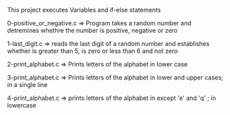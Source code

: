 This project executes Variables and if-else statements

0-positive_or_negative.c => Program takes a random number and detremines whethre the number is positive, negative or zero

1-last_digit.c => reads the last digit of a random number and establishes whether is greater than 5, is zero or less than 6 and not zero

2-print_alphabet.c => Prints letters of the alphabet in lower case

3-print_alphabet.c => Prints letters of the alphabet in lower and upper cases; in a single line

4-print_alphabet.c => prints letters of the alphabet in except 'e' and 'q' ; in lowercase
